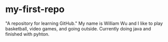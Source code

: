 # my-first-repo
"A repository for learning GitHub."
My name is William Wu and I like to play basketball, video games, and going outside. Currently doing java and finished with pyhton. 





















